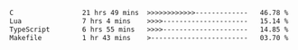 <!--START_SECTION:waka-->

```txt
C                 21 hrs 49 mins  >>>>>>>>>>>>-------------   46.78 %
Lua               7 hrs 4 mins    >>>>---------------------   15.14 %
TypeScript        6 hrs 55 mins   >>>>---------------------   14.85 %
Makefile          1 hr 43 mins    >------------------------   03.70 %
```

<!--END_SECTION:waka-->
